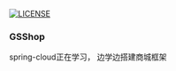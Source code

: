[![LICENSE](https://img.shields.io/badge/license-Anti%20996-blue.svg)](https://github.com/996icu/996.ICU/blob/master/LICENSE_CN)
### GSShop

spring-cloud正在学习，
边学边搭建商城框架